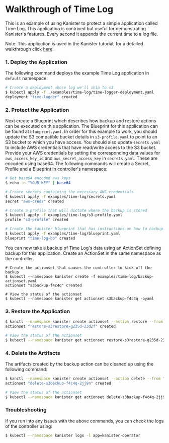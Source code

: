 # Walkthrough of Time Log

This is an example of using Kanister to protect a simple application called Time Log. This application is contrived but useful for demonstrating Kanister's features. Every second it appends the current time to a log file.

Note: This application is used in the Kanister tutorial, for a detailed walkthrough click [here](https://docs.kanister.io/tutorial.html#tutorial).

### 1. Deploy the Application

The following command deploys the example Time Log application in `default` namespace:
```bash
# Create a deployment whose log we'll ship to s3
$ kubectl apply -f ./examples/time-log/time-logger-deployment.yaml
deployment "time-logger" created
```

### 2. Protect the Application

Next create a Blueprint which describes how backup and restore actions can be executed on this application. The Blueprint for this application can be found at `blueprint.yaml`. In order for this example to work, you should update the S3 compatible bucket details in `s3-profile.yaml` to point to an S3 bucket to which you have access. You should also update `secrets.yaml` to include AWS credentials that have read/write access to the S3 bucket. Provide your AWS credentials by setting the corresponding data values for `aws_access_key_id` and `aws_secret_access_key` in `secrets.yaml`. These are encoded using base64. The following commands will create a Secret, Profile and a Blueprint in controller's namespace:

```bash
# Get base64 encoded aws keys
$ echo -n "YOUR_KEY" | base64

# Create secrets containing the necessary AWS credentials
$ kubectl apply -f examples/time-log/secrets.yaml
secret "aws-creds" created

# Create a profile that will dictate where the backup is stored
$ kubectl apply -f examples/time-log/s3-profile.yaml
profile "s3-profile" created

# Create the kanister blueprint that has instructions on how to backup the log
$ kubectl apply -f examples/time-log/blueprint.yaml
blueprint "time-log-bp" created

```

You can now take a backup of Time Log's data using an ActionSet defining backup for this application. Create an ActionSet in the same namespace as the controller.
```
# Create the actionset that causes the controller to kick off the backup
$ kubectl --namespace kanister create -f examples/time-log/backup-actionset.yaml
actionset "s3backup-f4c4q" created

# View the status of the actionset
$ kubectl --namespace kanister get actionset s3backup-f4c4q -oyaml
```

### 3. Restore the Application

```bash
$ kanctl --namespace kanister create actionset --action restore --from "s3backup-f4c4q" --profile kanister/s3-profile
actionset "restore-s3restore-g235d-23d2f" created

# View the status of the actionset
$ kubectl --namespace kanister get actionset restore-s3restore-g235d-23d2f -oyaml
```

### 4. Delete the Artifacts

The artifacts created by the backup action can be cleaned up using the following command:

```bash
$ kanctl --namespace kanister create actionset --action delete --from "s3backup-f4c4q" --namespacetargets kanister
actionset "delete-s3backup-f4c4q-2jj9n" created

# View the status of the actionset
$ kubectl --namespace kanister get actionset delete-s3backup-f4c4q-2jj9n -oyaml
```

### Troubleshooting

If you run into any issues with the above commands, you can check the logs of the controller using:
```bash
$ kubectl --namespace kanister logs -l app=kanister-operator
```
